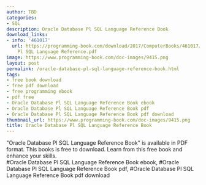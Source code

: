```yaml
---
author: TBD
categories:
- SQL
description: Oracle Database Pl SQL Language Reference Book
download_links:
- info: '461017'
  url: https://programming-book.com/download/2017/ComputerBooks/461017/Oracle Database
    Pl SQL Language Reference.pdf
image: https://www.programming-book.com/doc-images/9415.png
layout: post
permalink: /oracle-database-pl-sql-language-reference-book.html
tags:
- free book download
- free pdf download
- free programming ebook
- pdf free
- Oracle Database Pl SQL Language Reference Book ebook
- Oracle Database Pl SQL Language Reference Book pdf
- Oracle Database Pl SQL Language Reference Book pdf download
thumbnail_url: https://www.programming-book.com/doc-images/9415.png
title: Oracle Database Pl SQL Language Reference Book
---
```


 
<div class="item-desc text-justify">
  "Oracle Database Pl SQL Language Reference Book" is available in PDF format. This books is free to download. Learn from this free book and enhance your skills.
  <br>
  #Oracle Database Pl SQL Language Reference Book ebook, #Oracle Database Pl SQL Language Reference Book pdf, #Oracle Database Pl SQL Language Reference Book pdf download
</div>